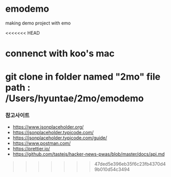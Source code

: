 # emodemo

making demo project with emo

<<<<<<< HEAD

# connenct with koo's mac

git clone in folder named "2mo"
file path : /Users/hyuntae/2mo/emodemo
=======

### 참고사이트

- https://www.jsonplaceholder.org/
- https://jsonplaceholder.typicode.com/
- https://jsonplaceholder.typicode.com/guide/
- https://www.postman.com/
- https://prettier.io/
- https://github.com/tastejs/hacker-news-pwas/blob/master/docs/api.md

> > > > > > > 47ded5e396eb35f6c23fb4370d49b010d54c3494
